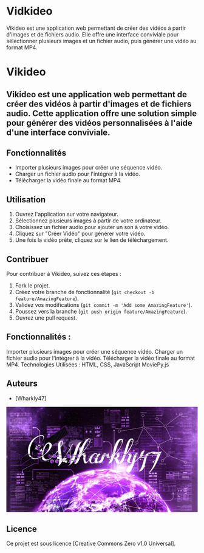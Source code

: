 # Vidkideo
 Vikideo est une application web permettant de créer des vidéos à partir d'images et de fichiers audio. Elle offre une interface conviviale pour sélectionner plusieurs images et un fichier audio, puis générer une vidéo au format MP4.
# Vikideo

## Vikideo est une application web permettant de créer des vidéos à partir d'images et de fichiers audio. Cette application offre une solution simple pour générer des vidéos personnalisées à l'aide d'une interface conviviale.

## Fonctionnalités
- Importer plusieurs images pour créer une séquence vidéo.
- Charger un fichier audio pour l'intégrer à la vidéo.
- Télécharger la vidéo finale au format MP4.

## Utilisation
1. Ouvrez l'application sur votre navigateur.
2. Sélectionnez plusieurs images à partir de votre ordinateur.
3. Choisissez un fichier audio pour ajouter un son à votre vidéo.
4. Cliquez sur "Créer Vidéo" pour générer votre vidéo.
5. Une fois la vidéo prête, cliquez sur le lien de téléchargement.

## Contribuer
Pour contribuer à Vikideo, suivez ces étapes :
1. Fork le projet.
2. Créez votre branche de fonctionnalité (`git checkout -b feature/AmazingFeature`).
3. Validez vos modifications (`git commit -m 'Add some AmazingFeature'`).
4. Poussez vers la branche (`git push origin feature/AmazingFeature`).
5. Ouvrez une pull request.
   
## Fonctionnalités :
Importer plusieurs images pour créer une séquence vidéo.
Charger un fichier audio pour l'intégrer à la vidéo.
Télécharger la vidéo finale au format MP4.
Technologies Utilisées :
HTML, CSS, JavaScript
MoviePy.js

## Auteurs
- [Wharkly47]

![Nom de l'image](WiG/image.png)

## Licence
Ce projet est sous licence [Creative Commons Zero v1.0 Universal].
